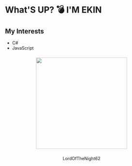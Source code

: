<h1 align="left">What'S UP? 💣 I'M EKIN</h1>

###

## My Interests
- C#
- JavaScript

###

<div align="center">
  <img height="300" src="https://i.giphy.com/media/v1.Y2lkPTc5MGI3NjExNHd5YWV2bXBmeWx3dXd1bXljdjB0dWluNmF6NTNoZHhlbWlxYTFicSZlcD12MV9pbnRlcm5hbF9naWZfYnlfaWQmY3Q9Zw/rfyhcSaiRsaha/giphy.gif"  />
</div>

###

<p align="center">LordOfTheNight62</p>
